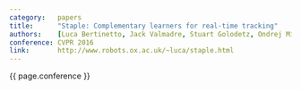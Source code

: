 ```yaml
---
category:   papers
title:      "Staple: Complementary learners for real-time tracking"
authors:    [Luca Bertinetto, Jack Valmadre, Stuart Golodetz, Ondrej Miksik, Philip H. S. Torr]
conference: CVPR 2016
link:       http://www.robots.ox.ac.uk/~luca/staple.html
---
```


{{ page.conference }}
